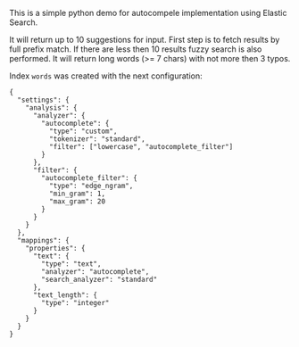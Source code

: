 This is a simple python demo for autocompele implementation using Elastic Search.

It will return up to 10 suggestions for input.
First step is to fetch results by full prefix match. If there are less then 10 results fuzzy search is also performed. It will return long words (>= 7 chars) with not more then 3 typos. 

Index `words` was created with the next configuration:
```
{
  "settings": {
    "analysis": {
      "analyzer": {
        "autocomplete": {
          "type": "custom",
          "tokenizer": "standard",
          "filter": ["lowercase", "autocomplete_filter"]
        }
      },
      "filter": {
        "autocomplete_filter": {
          "type": "edge_ngram",
          "min_gram": 1,
          "max_gram": 20
        }
      }
    }
  },
  "mappings": {
    "properties": {
      "text": {
        "type": "text",
        "analyzer": "autocomplete",
        "search_analyzer": "standard"
      },
      "text_length": {
        "type": "integer"
      }
    }
  }
}
```
